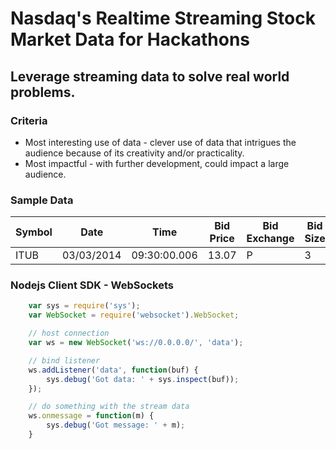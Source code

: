 # Nasdaq's Realtime Streaming Stock Market Data for Hackathons

## Leverage streaming data to solve real world problems.

### Criteria

* Most interesting use of data - clever use of data that intrigues the audience because of its creativity and/or practicality.
* Most impactful - with further development, could impact a large audience.

### Sample Data
Symbol | Date | Time | Bid Price | Bid Exchange | Bid Size | Ask Price | Ask Exchange | Ask Size
--- | --- | --- | --- | --- | --- | --- | --- | ---
ITUB | 03/03/2014 | 09:30:00.006 | 13.07 | P | 3 | 13.16 | P | 11

### Nodejs Client SDK - WebSockets

```javascript
    var sys = require('sys');
    var WebSocket = require('websocket').WebSocket;

    // host connection
    var ws = new WebSocket('ws://0.0.0.0/', 'data');

    // bind listener
    ws.addListener('data', function(buf) {
        sys.debug('Got data: ' + sys.inspect(buf));
    });

    // do something with the stream data  
    ws.onmessage = function(m) {
        sys.debug('Got message: ' + m);
    }
```
